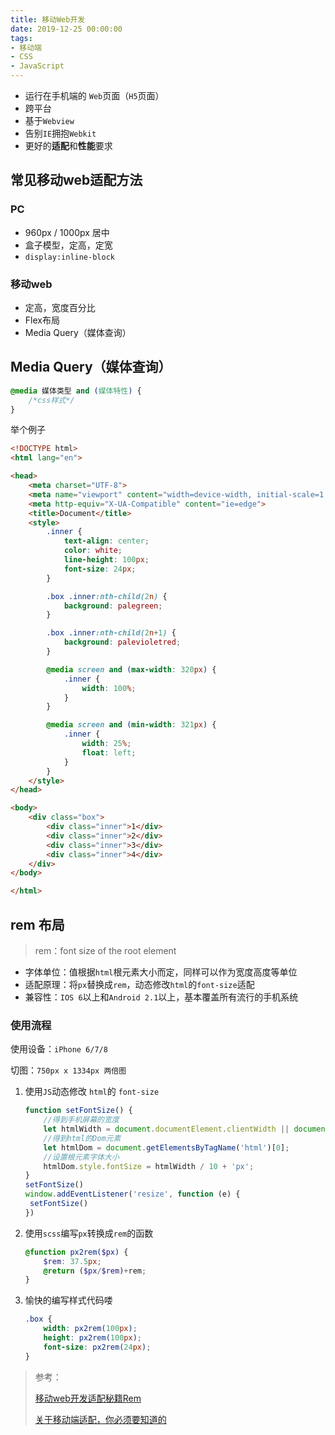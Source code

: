 ```yaml
---
title: 移动Web开发
date: 2019-12-25 00:00:00
tags:
- 移动端
- CSS
- JavaScript
---
```


- 运行在手机端的 `Web`页面（`H5`页面）
- 跨平台
- 基于`Webview`
- 告别`IE`拥抱`Webkit`
- 更好的**适配**和**性能**要求

## 常见移动web适配方法

### PC

- 960px / 1000px 居中
- 盒子模型，定高，定宽
- `display:inline-block`

### 移动web

- 定高，宽度百分比
- Flex布局
- Media Query（媒体查询）

## Media Query（媒体查询）

```css
@media 媒体类型 and (媒体特性) {
    /*css样式*/
}
```

举个例子

```html
<!DOCTYPE html>
<html lang="en">

<head>
    <meta charset="UTF-8">
    <meta name="viewport" content="width=device-width, initial-scale=1.0">
    <meta http-equiv="X-UA-Compatible" content="ie=edge">
    <title>Document</title>
    <style>
        .inner {
            text-align: center;
            color: white;
            line-height: 100px;
            font-size: 24px;
        }

        .box .inner:nth-child(2n) {
            background: palegreen;
        }

        .box .inner:nth-child(2n+1) {
            background: palevioletred;
        }

        @media screen and (max-width: 320px) {
            .inner {
                width: 100%;
            }
        }

        @media screen and (min-width: 321px) {
            .inner {
                width: 25%;
                float: left;
            }
        }
    </style>
</head>

<body>
    <div class="box">
        <div class="inner">1</div>
        <div class="inner">2</div>
        <div class="inner">3</div>
        <div class="inner">4</div>
    </div>
</body>

</html>
```

## rem 布局

> rem：font size of the root element

- 字体单位：值根据`html`根元素大小而定，同样可以作为宽度高度等单位
- 适配原理：将`px`替换成`rem`，动态修改`html`的`font-size`适配
- 兼容性：`IOS 6`以上和`Android 2.1`以上，基本覆盖所有流行的手机系统

### 使用流程 

使用设备：`iPhone 6/7/8 `

切图：`750px x 1334px 两倍图`

1. 使用`JS`动态修改 `html`的 `font-size`

   ```javascript
   function setFontSize() {
       //得到手机屏幕的宽度
       let htmlWidth = document.documentElement.clientWidth || document.body.clientWidth;
       //得到html的Dom元素
       let htmlDom = document.getElementsByTagName('html')[0];
       //设置根元素字体大小
       htmlDom.style.fontSize = htmlWidth / 10 + 'px';
   }
   setFontSize()
   window.addEventListener('resize', function (e) {
   	setFontSize()
   })
   ```

2. 使用`scss`编写`px`转换成`rem`的函数

   ```scss
   @function px2rem($px) {
       $rem: 37.5px;
       @return ($px/$rem)+rem;
   }
   ```

3. 愉快的编写样式代码喽

   ```scss
   .box {
       width: px2rem(100px);
       height: px2rem(100px);
       font-size: px2rem(24px);
   }
   ```


> 参考：
>
> [移动web开发适配秘籍Rem](https://www.imooc.com/learn/942)
>
> [关于移动端适配，你必须要知道的](https://juejin.im/post/5cddf289f265da038f77696c)

 